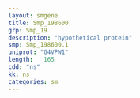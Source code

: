 ```yaml
---
layout: smgene
title: Smp_198600
grp: Smp_19
description: "hypothetical protein"
smp: Smp_198600.1
uniprot: "G4VPW1"
length:   165
cdd: "ns"
kk: ns
categories: sm
---
```

